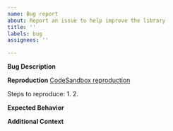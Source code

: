 ```yaml
---
name: Bug report
about: Report an issue to help improve the library
title: ''
labels: bug
assignees: ''

---
```


**Bug Description**


**Reproduction**
[CodeSandbox reproduction]()

Steps to reproduce:
1. 
2. 


**Expected Behavior**


**Additional Context**
